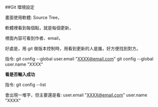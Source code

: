##Git 環境設定

畫面使用軟體: Source Tree，

軟體裡看到每個點，就是每個更新，

裡面內容可看到作者、email，

好處是，用 git 做版本控制時，用看到更新的人是誰，好方便找到對方。


指令:
git config --global user.email "XXXX@email.com"
git config --global user.name "XXXX"

**看是否輸入成功**

指令:
git config --list

會出現一堆字，但主要還是看:
user.email "XXXX@email.com"
user.name "XXXX"
